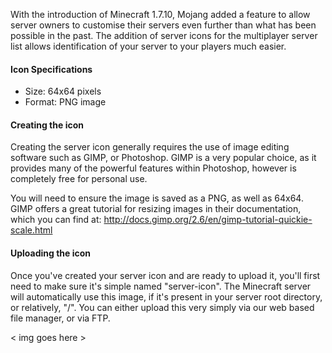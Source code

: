 With the introduction of Minecraft 1.7.10, Mojang added a feature to allow server owners to customise their servers even further than what has been possible in the past. The addition of server icons for the multiplayer server list allows identification of your server to your players much easier.

#### Icon Specifications

+ Size: 64x64 pixels
+ Format: PNG image


#### Creating the icon

Creating the server icon generally requires the use of image editing software such as GIMP, or Photoshop. GIMP is a very popular choice, as it provides many of the powerful features within Photoshop, however is completely free for personal use. 

You will need to ensure the image is saved as a PNG, as well as 64x64. GIMP offers a great tutorial for resizing images in their documentation, which you can find at: http://docs.gimp.org/2.6/en/gimp-tutorial-quickie-scale.html



#### Uploading the icon

Once you've created your server icon and are ready to upload it, you'll first need to make sure it's simple named "server-icon". The Minecraft server will automatically use this image, if it's present in your server root directory, or relatively, "/". You can either upload this very simply via our web based file manager, or via FTP.

< img goes here >